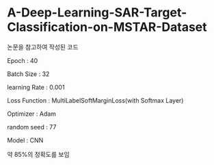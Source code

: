 # A-Deep-Learning-SAR-Target-Classification-on-MSTAR-Dataset

논문을 참고하여 작성된 코드

Epoch : 40

Batch Size : 32

learning Rate : 0.001

Loss Function : MultiLabelSoftMarginLoss(with Softmax Layer)

Optimizer : Adam

random seed : 77

Model : CNN


약 85%의 정확도를 보임
